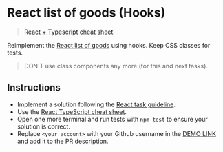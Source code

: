 # React list of goods (Hooks)

> [React + Typescript cheat sheet](https://mate-academy.github.io/fe-program/js/extra/react-typescript)

Reimplement the [React list of goods](https://github.com/mate-academy/react_list-of-goods#react-list-of-goods)
using hooks. Keep CSS classes for tests.

> DON'T use class components any more (for this and next tasks).

## Instructions

- Implement a solution following the [React task guideline](https://github.com/mate-academy/react_task-guideline#react-tasks-guideline).
- Use the [React TypeScript cheat sheet](https://mate-academy.github.io/fe-program/js/extra/react-typescript).
- Open one more terminal and run tests with `npm test` to ensure your solution is correct.
- Replace `<your_account>` with your Github username in the [DEMO LINK](https://omelika.github.io/react_list-of-goods/) and add it to the PR description.
